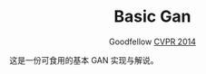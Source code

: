 <div align="center">

# Basic Gan

Goodfellow [CVPR 2014](https://arxiv.org/pdf/1406.2661v1.pdf)

</div>


这是一份可食用的基本 GAN 实现与解说。


